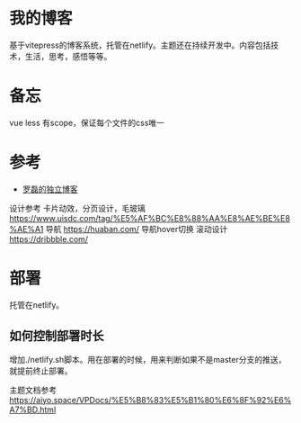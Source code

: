 # 我的博客
基于vitepress的博客系统，托管在netlify。主题还在持续开发中。内容包括技术，生活，思考，感悟等等。

# 备忘
vue less 有scope，保证每个文件的css唯一

# 参考
- [罗磊的独立博客](https://github.com/foru17/luoleiorg)

设计参考
卡片动效，分页设计，毛玻璃 https://www.uisdc.com/tag/%E5%AF%BC%E8%88%AA%E8%AE%BE%E8%AE%A1
导航 https://huaban.com/
导航hover切换
滚动设计 https://dribbble.com/

# 部署
托管在netlify。
## 如何控制部署时长
增加./netlify.sh脚本。用在部署的时候，用来判断如果不是master分支的推送，就提前终止部署。

主题文档参考
https://aiyo.space/VPDocs/%E5%B8%83%E5%B1%80%E6%8F%92%E6%A7%BD.html

